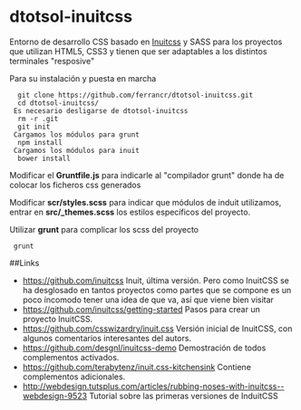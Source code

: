 dtotsol-inuitcss
================

Entorno de desarrollo CSS basado en [Inuitcss](#links) y SASS para los proyectos que utilizan HTML5, CSS3 y tienen que ser adaptables a los distintos terminales "resposive"



Para su instalación y puesta en marcha
```
  git clone https://github.com/ferrancr/dtotsol-inuitcss.git
  cd dtotsol-inuitcss/
 Es necesario desligarse de dtotsol-inuitcss
  rm -r .git
  git init
 Cargamos los módulos para grunt
  npm install
 Cargamos los módulos para inuit
  bower install
```
Modificar el __Gruntfile.js__ para indicarle al "compilador grunt" donde ha de colocar los ficheros css generados 

Modificar __scr/styles.scss__ para indicar que módulos de induit utilizamos, entrar en __src/\_themes.scss__ los estilos específicos del proyecto.

Utilizar __grunt__ para complicar los scss del proyecto
```
 grunt

```

##Links
* https://github.com/inuitcss Inuit, última versión. Pero como InuitCSS se ha desglosado en tantos proyectos como partes que se compone es un poco íncomodo tener una idea de que va, así que viene bien visitar
* https://github.com/inuitcss/getting-started Pasos para crear un proyecto InuitCSS.
* https://github.com/csswizardry/inuit.css Versión inicial de InuitCSS, con algunos comentarios interesantes del autors.
* https://github.com/desgnl/inuitcss-demo Demostración de todos complementos activados.
* https://github.com/terabytenz/inuit.css-kitchensink Contiene complementos adicionales.
* http://webdesign.tutsplus.com/articles/rubbing-noses-with-inuitcss--webdesign-9523 Tutorial sobre las primeras versiones de InduitCSS
